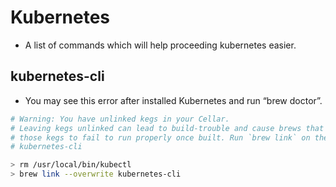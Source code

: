 # Kubernetes

- A list of commands which will help proceeding kubernetes easier.

## kubernetes-cli

- You may see this error after installed Kubernetes and run “brew doctor”.

```sh
# Warning: You have unlinked kegs in your Cellar.
# Leaving kegs unlinked can lead to build-trouble and cause brews that depend on
# those kegs to fail to run properly once built. Run `brew link` on these:
# kubernetes-cli

> rm /usr/local/bin/kubectl
> brew link --overwrite kubernetes-cli
```

